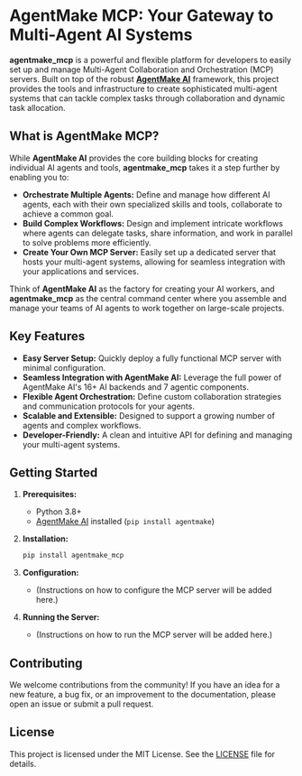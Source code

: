 # AgentMake MCP: Your Gateway to Multi-Agent AI Systems

**agentmake_mcp** is a powerful and flexible platform for developers to easily set up and manage Multi-Agent Collaboration and Orchestration (MCP) servers. Built on top of the robust **[AgentMake AI](https://github.com/eliranwong/agentmake)** framework, this project provides the tools and infrastructure to create sophisticated multi-agent systems that can tackle complex tasks through collaboration and dynamic task allocation.

## What is AgentMake MCP?

While **AgentMake AI** provides the core building blocks for creating individual AI agents and tools, **agentmake_mcp** takes it a step further by enabling you to:

*   **Orchestrate Multiple Agents:** Define and manage how different AI agents, each with their own specialized skills and tools, collaborate to achieve a common goal.
*   **Build Complex Workflows:** Design and implement intricate workflows where agents can delegate tasks, share information, and work in parallel to solve problems more efficiently.
*   **Create Your Own MCP Server:** Easily set up a dedicated server that hosts your multi-agent systems, allowing for seamless integration with your applications and services.

Think of **AgentMake AI** as the factory for creating your AI workers, and **agentmake_mcp** as the central command center where you assemble and manage your teams of AI agents to work together on large-scale projects.

## Key Features

*   **Easy Server Setup:** Quickly deploy a fully functional MCP server with minimal configuration.
*   **Seamless Integration with AgentMake AI:** Leverage the full power of AgentMake AI's 16+ AI backends and 7 agentic components.
*   **Flexible Agent Orchestration:** Define custom collaboration strategies and communication protocols for your agents.
*   **Scalable and Extensible:** Designed to support a growing number of agents and complex workflows.
*   **Developer-Friendly:** A clean and intuitive API for defining and managing your multi-agent systems.

## Getting Started

1.  **Prerequisites:**
    *   Python 3.8+
    *   [AgentMake AI](https://github.com/eliranwong/agentmake) installed (`pip install agentmake`)

2.  **Installation:**
    ```bash
    pip install agentmake_mcp
    ```

3.  **Configuration:**
    *   (Instructions on how to configure the MCP server will be added here.)

4.  **Running the Server:**
    *   (Instructions on how to run the MCP server will be added here.)

## Contributing

We welcome contributions from the community! If you have an idea for a new feature, a bug fix, or an improvement to the documentation, please open an issue or submit a pull request.

## License

This project is licensed under the MIT License. See the [LICENSE](LICENSE) file for details.